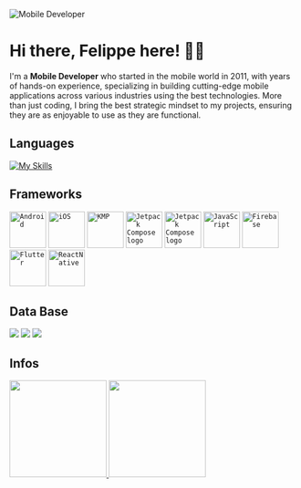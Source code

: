 ![Mobile Developer](https://img.shields.io/badge/Android%20Developer/Mobile%20Developer-12+%20years%20experience-green) 

# Hi there, Felippe here! 👨‍💻

I'm a **Mobile Developer** who started in the mobile world in 2011, with years of hands-on experience, specializing in building cutting-edge mobile applications across various industries using the best technologies. More than just coding, I bring the best strategic mindset to my projects, ensuring they are as enjoyable to use as they are functional.

## Languages
[![My Skills](https://skillicons.dev/icons?i=kotlin,java,c,swift,javascript,bash,nodejs,npm&perline=18)](https://skillicons.dev)



## Frameworks
<code><a href="https://www.android.com/" target="_blank"><img height="64" src="https://user-images.githubusercontent.com/14005194/116492019-9fc21680-a871-11eb-97ef-264bc9a65381.png" alt="Android"/></a></code>
<code><a href="https://www.apple.com/ios/" target="_blank"><img height="64" src="https://upload.wikimedia.org/wikipedia/commons/f/fa/Apple_logo_black.svg" alt="iOS"/></a></code>
<code><a href="https://kotlinlang.org/" target="_blank"><img height="64" src="https://upload.wikimedia.org/wikipedia/commons/7/74/Kotlin_Icon.png" alt="KMP"/></a></code>
<code><a href="https://developer.android.com/jetpack/compose" target="_blank"><img height="64" src="https://miro.medium.com/v2/resize:fit:1400/format:webp/1*-1elwQ9eKqBI-q6cGngDKg.png" alt="Jetpack Compose logo"/></a></code>
<code><a href="https://developer.apple.com/swiftui/" target="_blank"><img height="64" src="https://developer.apple.com/assets/elements/icons/swiftui/swiftui-96x96_2x.png" alt="Jetpack Compose logo"/></a></code>
<code><a href="https://www.javascript.com/" target="_blank"><img height="64" src="https://user-images.githubusercontent.com/14005194/116492026-a18bda00-a871-11eb-96f7-6054448fd362.png" alt="JavaScript"/></a></code>
<code><a href="https://firebase.google.com/" target="_blank"><img height="64" src="https://user-images.githubusercontent.com/14005194/116492023-a05aad00-a871-11eb-9095-b89adb134403.png" alt="Firebase"/></a></code>
<code><a href="https://flutter.dev/" target="_blank"><img height="64" src="https://user-images.githubusercontent.com/14005194/116490871-df3b3380-a86e-11eb-8dec-6bc2f155859d.png" alt="Flutter"/></a></code>
<code><a href="https://reactnative.org/" target="_blank"><img height="64" src="https://user-images.githubusercontent.com/14005194/116492666-39d68e80-a873-11eb-97a0-b6a213378843.png" alt="ReactNative"/></a></code>




## Data Base

![](https://img.shields.io/badge/SQlite-005C84?style=for-the-badge&logo=sqlite&logoColor=white)
![](https://img.shields.io/badge/MongoDB-4EA94B?style=for-the-badge&logo=mongodb&logoColor=white)
![](https://img.shields.io/badge/MySQL-005C84?style=for-the-badge&logo=mysql&logoColor=white)



## Infos
<div>
<a href="https://github.com/flipnovidade">
<img height="170em" src="https://github-readme-stats-sigma-five.vercel.app/api?username=flipnovidade&show_icons=true&theme=dark&include_all_commits=true&count_private=true"/>
<img height="170em" src="https://github-readme-stats-sigma-five.vercel.app/api/top-langs/?username=flipnovidade&layout=compact&langs_count=15&theme=dark"/>
</div>




